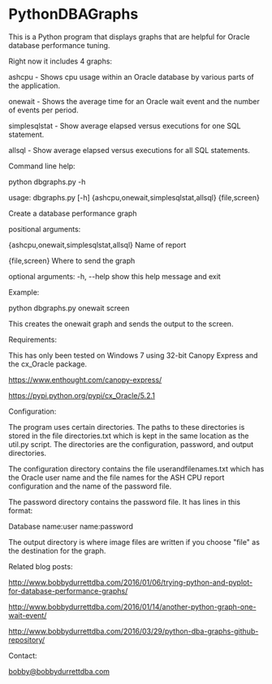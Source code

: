 # PythonDBAGraphs

This is a Python program that displays graphs that
are helpful for Oracle database performance tuning.

Right now it includes 4 graphs:

ashcpu - Shows cpu usage within an Oracle database
         by various parts of the application.

onewait - Shows the average time for an Oracle wait
          event and the number of events per period.
          
simplesqlstat - Show average elapsed versus executions
                for one SQL statement.

allsql - Show average elapsed versus executions
         for all SQL statements.
          
Command line help:

python dbgraphs.py -h

usage: dbgraphs.py [-h] {ashcpu,onewait,simplesqlstat,allsql} {file,screen}

Create a database performance graph

positional arguments:

  {ashcpu,onewait,simplesqlstat,allsql} Name of report
  
  {file,screen} Where to send the graph

optional arguments:
  -h, --help            show this help message and exit

Example:

python dbgraphs.py onewait screen

This creates the onewait graph and sends the output to the screen.

Requirements:

This has only been tested on Windows 7 using 32-bit
Canopy Express and the cx_Oracle package.

https://www.enthought.com/canopy-express/

https://pypi.python.org/pypi/cx_Oracle/5.2.1

Configuration:

The program uses certain directories. The paths to these directories
is stored in the file directories.txt which is kept in the same 
location as the util.py script. The directories are the configuration, 
password, and output directories.

The configuration directory contains the file userandfilenames.txt
which has the Oracle user name and the file names for the ASH CPU
report configuration and the name of the password file.

The password directory contains the password file. It has lines in this 
format:

Database name:user name:password

The output directory is where image files are written if you choose
"file" as the destination for the graph.

Related blog posts:

http://www.bobbydurrettdba.com/2016/01/06/trying-python-and-pyplot-for-database-performance-graphs/

http://www.bobbydurrettdba.com/2016/01/14/another-python-graph-one-wait-event/

http://www.bobbydurrettdba.com/2016/03/29/python-dba-graphs-github-repository/

Contact:

bobby@bobbydurrettdba.com

